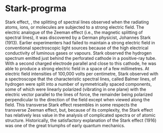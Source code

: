 # Stark-progrma
Stark effect, , the splitting of spectral lines observed when the radiating atoms, ions, or molecules are subjected to a strong electric field. The electric analogue of the Zeeman effect (i.e., the magnetic splitting of spectral lines), it was discovered by a German physicist, Johannes Stark (1913). Earlier experimenters had failed to maintain a strong electric field in conventional spectroscopic light sources because of the high electrical conductivity of luminous gases or vapours. Stark observed the hydrogen spectrum emitted just behind the perforated cathode in a positive-ray tube. With a second charged electrode parallel and close to this cathode, he was able to produce a strong electric field in a space of a few millimetres. At electric field intensities of 100,000 volts per centimetre, Stark observed with a spectroscope that the characteristic spectral lines, called Balmer lines, of hydrogen were split into a number of symmetrically spaced components, some of which were linearly polarized (vibrating in one plane) with the electric vector parallel to the lines of force, the remainder being polarized perpendicular to the direction of the field except when viewed along the field. This transverse Stark effect resembles in some respects the transverse Zeeman effect, but, because of its complexity, the Stark effect has relatively less value in the analysis of complicated spectra or of atomic structure. Historically, the satisfactory explanation of the Stark effect (1916) was one of the great triumphs of early quantum mechanics.
